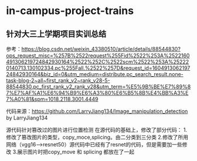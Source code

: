 # in-campus-project-trains

## 针对大三上学期项目实训总结

参考：https://blog.csdn.net/weixin_43380510/article/details/88544830?ops_request_misc=%257B%2522request%255Fid%2522%253A%2522160491306219724842930164%2522%252C%2522scm%2522%253A%252220140713.130102334.pc%255Fall.%2522%257D&request_id=160491306219724842930164&biz_id=0&utm_medium=distribute.pc_search_result.none-task-blog-2~all~first_rank_v2~rank_v28-5-88544830.pc_first_rank_v2_rank_v28&utm_term=%E5%9B%BE%E7%89%87%E7%AF%A1%E6%94%B9%E6%A3%80%E6%B5%8B%E4%BB%A3%E7%A0%81&spm=1018.2118.3001.4449

代码来源：https://github.com/LarryJiang134/Image_manipulation_detection by LarryJiang134

源代码针对篡改过的图片进行位置检测
在源代码的基础上，修改了部分代码：
   1.修改了篡改图片的类型，copy_moce,splicing。由二分类到三分类
   2.修改了所用网络（vgg16—>resnet50）源代码中已经有了resnet的代码，但是需要加一些修改
   3.展示图片时把copy_move 和 splicing 都放在了一起 
